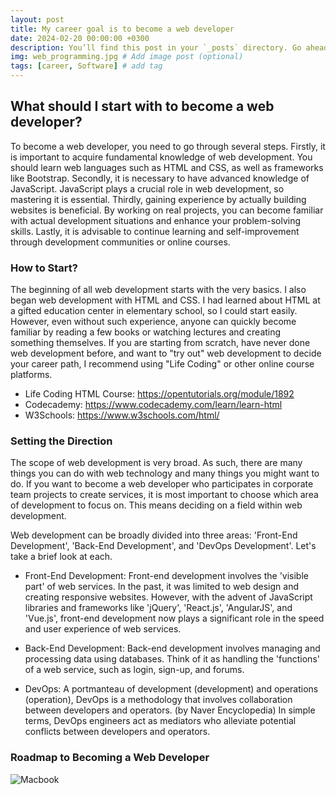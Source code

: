 ```yaml
---
layout: post
title: My career goal is to become a web developer
date: 2024-02-20 00:00:00 +0300
description: You’ll find this post in your `_posts` directory. Go ahead and edit it and re-build the site to see your changes. # Add post description (optional)
img: web_programming.jpg # Add image post (optional)
tags: [career, Software] # add tag
---
```


## What should I start with to become a web developer?
To become a web developer, you need to go through several steps. Firstly, it is important to acquire fundamental knowledge of web development. You should learn web languages such as HTML and CSS, as well as frameworks like Bootstrap. Secondly, it is necessary to have advanced knowledge of JavaScript. JavaScript plays a crucial role in web development, so mastering it is essential. Thirdly, gaining experience by actually building websites is beneficial. By working on real projects, you can become familiar with actual development situations and enhance your problem-solving skills. Lastly, it is advisable to continue learning and self-improvement through development communities or online courses.

### How to Start?

The beginning of all web development starts with the very basics. I also began web development with HTML and CSS. I had learned about HTML at a gifted education center in elementary school, so I could start easily. However, even without such experience, anyone can quickly become familiar by reading a few books or watching lectures and creating something themselves. If you are starting from scratch, have never done web development before, and want to "try out" web development to decide your career path, I recommend using "Life Coding" or other online course platforms.

* Life Coding HTML Course: https://opentutorials.org/module/1892
* Codecademy: https://www.codecademy.com/learn/learn-html
* W3Schools: https://www.w3schools.com/html/

### Setting the Direction

The scope of web development is very broad. As such, there are many things you can do with web technology and many things you might want to do. If you want to become a web developer who participates in corporate team projects to create services, it is most important to choose which area of development to focus on. This means deciding on a field within web development.

Web development can be broadly divided into three areas: 'Front-End Development', 'Back-End Development', and 'DevOps Development'. Let's take a brief look at each.

* Front-End Development: Front-end development involves the 'visible part' of web services. In the past, it was limited to web design and creating responsive websites. However, with the advent of JavaScript libraries and frameworks like 'jQuery', 'React.js', 'AngularJS', and 'Vue.js', front-end development now plays a significant role in the speed and user experience of web services.

* Back-End Development: Back-end development involves managing and processing data using databases. Think of it as handling the 'functions' of a web service, such as login, sign-up, and forums.

* DevOps: A portmanteau of development (development) and operations (operation), DevOps is a methodology that involves collaboration between developers and operators. (by Naver Encyclopedia) In simple terms, DevOps engineers act as mediators who alleviate potential conflicts between developers and operators.

### Roadmap to Becoming a Web Developer

![Macbook]({{site.baseurl}}/assets/img/webloadmap.png)


